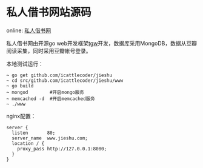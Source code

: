 私人借书网站源码
=====================

online: [私人借书网](http://4jieshu.com)

私人借书网由开源go web开发框架[tgw](http://github.com/icattlecoder/tgw)开发，数据库采用MongoDB，数据从豆瓣阅读采集，同时采用豆瓣帐号登录。

本地测试运行：

```
~ go get github.com/icattlecoder/jieshu
~ cd src/github.com/icattlecoder/jieshu/www
~ go build
~ mongod 		#开启mongo服务
~ memcached -d 	#开启memcached服务
~ ./www 
```
nginx配置：

```
server {
  listen       80;
  server_name  www.jieshu.com;
  location / {
    proxy_pass http://127.0.0.1:8080;
  }
}
```
